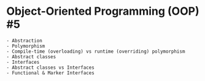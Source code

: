 # Object-Oriented Programming (OOP) #5

    - Abstraction
    - Polymorphism
    - Compile-time (overloading) vs runtime (overriding) polymorphism
    - Abstract classes
    - Interfaces
    - Abstract classes vs Interfaces
    - Functional & Marker Interfaces